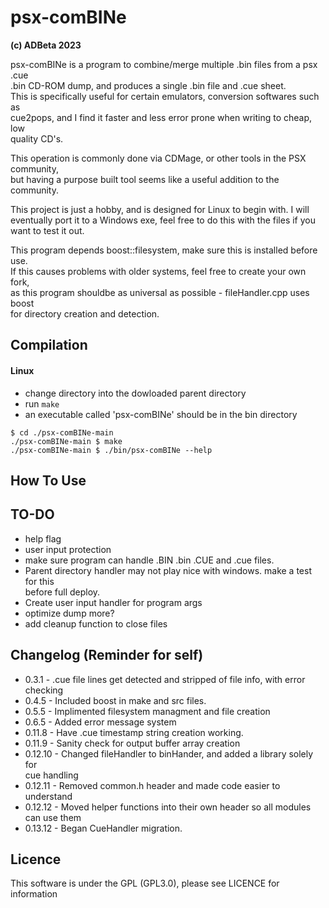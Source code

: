 # psx-comBINe
<b> (c) ADBeta 2023 </b>  

psx-comBINe is a program to combine/merge multiple .bin files from a psx .cue  
.bin CD-ROM dump, and produces a single .bin file and .cue sheet.  
This is specifically useful for certain emulators, conversion softwares such as  
cue2pops, and I find it faster and less error prone when writing to cheap, low  
quality CD's.

This operation is commonly done via CDMage, or other tools in the PSX community,  
but having a purpose built tool seems like a useful addition to the community.  

This project is just a hobby, and is designed for Linux to begin with. I will  
eventually port it to a Windows exe, feel free to do this with the files if you  
want to test it out.  

This program depends boost::filesystem, make sure this is installed before use.  
If this causes problems with older systems, feel free to create your own fork,  
as this program shouldbe as universal as possible - fileHandler.cpp uses boost  
for directory creation and detection.  

## Compilation
#### Linux
- change directory into the dowloaded parent directory
- run `make`
- an executable called 'psx-comBINe' should be in the bin directory

```
$ cd ./psx-comBINe-main
./psx-comBINe-main $ make
./psx-comBINe-main $ ./bin/psx-comBINe --help
```

## How To Use

## TO-DO
* help flag
* user input protection
* make sure program can handle .BIN .bin .CUE and .cue files.
* Parent directory handler may not play nice with windows. make a test for this  
before full deploy.  
* Create user input handler for program args
* optimize dump more?
* add cleanup function to close files

## Changelog (Reminder for self)
* 0.3.1 - .cue file lines get detected and stripped of file info, with error  
checking  
* 0.4.5 - Included boost in make and src files. 
* 0.5.5 - Implimented filesystem managment and file creation
* 0.6.5 - Added error message system
* 0.11.8 - Have .cue timestamp string creation working.
* 0.11.9 - Sanity check for output buffer array creation
* 0.12.10 - Changed fileHandler to binHander, and added a library solely for  
cue handling
* 0.12.11 - Removed common.h header and made code easier to understand
* 0.12.12 - Moved helper functions into their own header so all modules can
use them  
* 0.13.12 - Began CueHandler migration.

## Licence
This software is under the GPL (GPL3.0), please see LICENCE for information  
